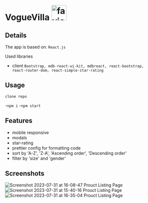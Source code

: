 # VogueVilla <img src="https://github.com/tsvetelinkitanski/product-listing-page/assets/106109735/fa8fc94d-7530-4705-b301-5ec9a72db8e3" alt="favicon" width="50" height="50">

## Details

The app is based on: `React.js`

Used libraries

- client `Bootstrap, mdb-react-ui-kit, mdbreact, react-bootstrap, react-router-dom, react-simple-star-rating`

## Usage

`clone repo`

-`npm i`
-`npm start`

## Features

- mobile responsive
- modals
- star-rating
- prettier config for formatting code
- sort by 'A-Z', 'Z-A', 'Ascending order', 'Descending order'
- filter by 'size' and 'gender'





## Screenshots
![Screenshot 2023-07-31 at 16-08-47 Prouct Listing Page](https://github.com/tsvetelinkitanski/product-listing-page/assets/106109735/97067665-58d4-4847-a664-f98efb8c2443)
![Screenshot 2023-07-31 at 15-40-16 Prouct Listing Page](https://github.com/tsvetelinkitanski/product-listing-page/assets/106109735/d2198d06-b066-4cf2-ae07-1ef15787c3dd)
![Screenshot 2023-07-31 at 16-35-04 Prouct Listing Page](https://github.com/tsvetelinkitanski/product-listing-page/assets/106109735/7c6a60a4-7c1b-4288-96a9-8686aac51d8e)

